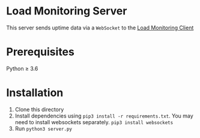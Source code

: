 # Load Monitoring Server
This server sends uptime data via a `WebSocket` to the [Load Monitoring Client](https://github.com/adityajain15/uptimeMonitor)
# Prerequisites
Python ≥ 3.6
# Installation
1. Clone this directory
2. Install dependencies using `pip3 install -r requirements.txt`. You may need to install websockets separately. `pip3 install websockets`
3. Run `python3 server.py`
